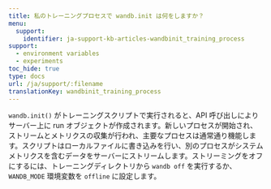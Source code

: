 ```yaml
---
title: 私のトレーニングプロセスで wandb.init は何をしますか？
menu:
  support:
    identifier: ja-support-kb-articles-wandbinit_training_process
support:
  - environment variables
  - experiments
toc_hide: true
type: docs
url: /ja/support/:filename
translationKey: wandbinit_training_process
---
```

`wandb.init()` がトレーニングスクリプトで実行されると、API 呼び出しによりサーバー上に run オブジェクトが作成されます。新しいプロセスが開始され、ストリームとメトリクスの収集が行われ、主要なプロセスは通常通り機能します。スクリプトはローカルファイルに書き込みを行い、別のプロセスがシステムメトリクスを含むデータをサーバーにストリームします。ストリーミングをオフにするには、トレーニングディレクトリから `wandb off` を実行するか、`WANDB_MODE` 環境変数を `offline` に設定します。